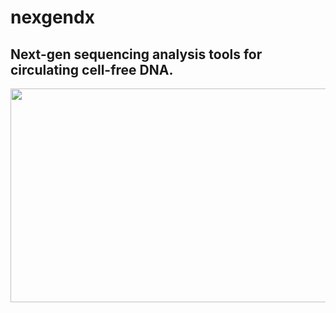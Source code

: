 # nexgendx

## Next-gen sequencing analysis tools for circulating cell-free DNA. 


<img src="https://c1.staticflickr.com/3/2903/33396363580_b8905436ed_c.jpg" width="620" height="342">

